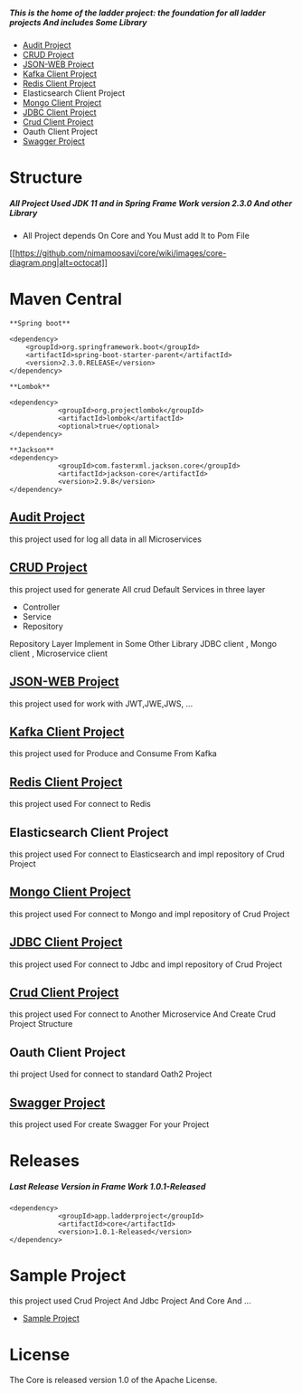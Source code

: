 ##### This is the home of the ladder project: the foundation for all ladder projects And includes Some Library
- [Audit Project](https://github.com/nimamoosavi/Audit)
- [CRUD Project](https://github.com/nimamoosavi/crud)
- [JSON-WEB Project](https://github.com/nimamoosavi/json-web)
- [Kafka Client Project](https://github.com/nimamoosavi/kafka-client)
- [Redis Client Project](https://github.com/nimamoosavi/redis-client)
- Elasticsearch Client Project
- [Mongo Client Project](https://github.com/nimamoosavi/mongo-client)
- [JDBC Client Project](https://github.com/nimamoosavi/jdbc-client)
- [Crud Client Project](https://github.com/nimamoosavi/client)
- Oauth Client Project
- [Swagger Project](https://github.com/nimamoosavi/swagger)

# Structure
##### All Project Used JDK 11 and in Spring Frame Work version 2.3.0 And other Library
- All Project depends On Core and You Must add It to Pom File

[[https://github.com/nimamoosavi/core/wiki/images/core-diagram.png|alt=octocat]]


# Maven Central
~~~
**Spring boot**

<dependency>
    <groupId>org.springframework.boot</groupId>
    <artifactId>spring-boot-starter-parent</artifactId>
    <version>2.3.0.RELEASE</version>
</dependency>

**Lombok**

<dependency>
            <groupId>org.projectlombok</groupId>
            <artifactId>lombok</artifactId>
            <optional>true</optional>
</dependency>

**Jackson**
<dependency>
            <groupId>com.fasterxml.jackson.core</groupId>
            <artifactId>jackson-core</artifactId>
            <version>2.9.8</version>
</dependency>
~~~

## [Audit Project](https://github.com/nimamoosavi/Audit)
this project used for log all data in all Microservices

## [CRUD Project](https://github.com/nimamoosavi/crud)
this project used for generate All crud Default Services in three layer
- Controller
- Service
- Repository

Repository Layer Implement in Some Other Library JDBC client , Mongo client , Microservice client

## [JSON-WEB Project](https://github.com/nimamoosavi/json-web)
this project used for work with JWT,JWE,JWS, ...

## [Kafka Client Project](https://github.com/nimamoosavi/kafka-client)
this project used for Produce and Consume From Kafka

## [Redis Client Project](https://github.com/nimamoosavi/redis-client)
this project used For connect to Redis

## Elasticsearch Client Project
this project used For connect to Elasticsearch and impl repository of Crud Project

## [Mongo Client Project](https://github.com/nimamoosavi/mongo-client)
this project used For connect to Mongo and impl repository of Crud Project

## [JDBC Client Project](https://github.com/nimamoosavi/jdbc-client)
this project used For connect to Jdbc and impl repository of Crud Project

## [Crud Client Project](https://github.com/nimamoosavi/client)
this project used For connect to Another Microservice And Create Crud Project Structure

## Oauth Client Project
thi project Used for connect to standard Oath2 Project

## [Swagger Project](https://github.com/nimamoosavi/swagger)
this project used For create Swagger For your Project

# Releases
##### Last Release Version in Frame Work 1.0.1-Released

~~~
<dependency>
            <groupId>app.ladderproject</groupId>
            <artifactId>core</artifactId>
            <version>1.0.1-Released</version>
</dependency>
~~~

# Sample Project
this project used Crud Project And Jdbc Project And Core And ...

- [Sample Project](https://github.com/nimamoosavi/sample-project-crud)

# License
The Core is released version 1.0 of the Apache License.
